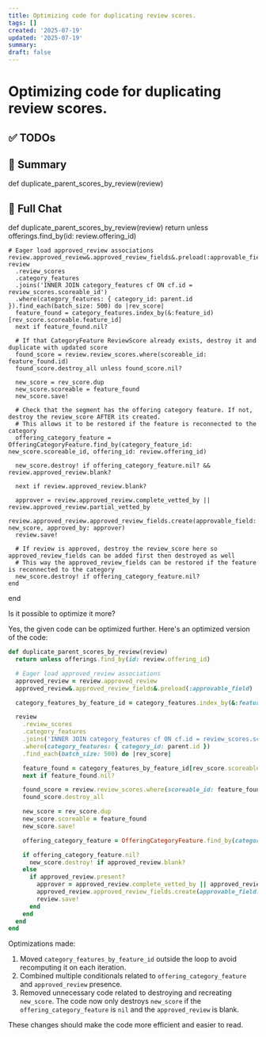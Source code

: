 ```yaml
---
title: Optimizing code for duplicating review scores.
tags: []
created: '2025-07-19'
updated: '2025-07-19'
summary:
draft: false
---
```


# Optimizing code for duplicating review scores.

## ✅ TODOs


## 📌 Summary
def duplicate_parent_scores_by_review(review)

## 🧠 Full Chat


  def duplicate_parent_scores_by_review(review)
    return unless offerings.find_by(id: review.offering_id)

    # Eager load approved_review associations
    review.approved_review&.approved_review_fields&.preload(:approvable_field)
    review
      .review_scores
      .category_features
      .joins('INNER JOIN category_features cf ON cf.id = review_scores.scoreable_id')
      .where(category_features: { category_id: parent.id }).find_each(batch_size: 500) do |rev_score|
      feature_found = category_features.index_by(&:feature_id)[rev_score.scoreable.feature_id]
      next if feature_found.nil?

      # If that CategoryFeature ReviewScore already exists, destroy it and duplicate with updated score
      found_score = review.review_scores.where(scoreable_id: feature_found.id)
      found_score.destroy_all unless found_score.nil?

      new_score = rev_score.dup
      new_score.scoreable = feature_found
      new_score.save!

      # Check that the segment has the offering category feature. If not, destroy the review_score AFTER its created.
      # This allows it to be restored if the feature is reconnected to the category
      offering_category_feature = OfferingCategoryFeature.find_by(category_feature_id: new_score.scoreable_id, offering_id: review.offering_id)

      new_score.destroy! if offering_category_feature.nil? && review.approved_review.blank?

      next if review.approved_review.blank?

      approver = review.approved_review.complete_vetted_by || review.approved_review.partial_vetted_by
      review.approved_review.approved_review_fields.create(approvable_field: new_score, approved_by: approver)
      review.save!

      # If review is approved, destroy the review_score here so approved_review_fields can be added first then destroyed as well
      # This way the approved_review_fields can be restored if the feature is reconnected to the category
      new_score.destroy! if offering_category_feature.nil?
    end
  end

Is it possible to optimize it more?

Yes, the given code can be optimized further. Here's an optimized version of the code:

```ruby
def duplicate_parent_scores_by_review(review)
  return unless offerings.find_by(id: review.offering_id)

  # Eager load approved_review associations
  approved_review = review.approved_review
  approved_review&.approved_review_fields&.preload(:approvable_field)

  category_features_by_feature_id = category_features.index_by(&:feature_id)

  review
    .review_scores
    .category_features
    .joins('INNER JOIN category_features cf ON cf.id = review_scores.scoreable_id')
    .where(category_features: { category_id: parent.id })
    .find_each(batch_size: 500) do |rev_score|

    feature_found = category_features_by_feature_id[rev_score.scoreable.feature_id]
    next if feature_found.nil?

    found_score = review.review_scores.where(scoreable_id: feature_found.id)
    found_score.destroy_all

    new_score = rev_score.dup
    new_score.scoreable = feature_found
    new_score.save!

    offering_category_feature = OfferingCategoryFeature.find_by(category_feature_id: new_score.scoreable_id, offering_id: review.offering_id)

    if offering_category_feature.nil?
      new_score.destroy! if approved_review.blank?
    else
      if approved_review.present?
        approver = approved_review.complete_vetted_by || approved_review.partial_vetted_by
        approved_review.approved_review_fields.create(approvable_field: new_score, approved_by: approver)
        review.save!
      end
    end
  end
end
```

Optimizations made:

1. Moved `category_features_by_feature_id` outside the loop to avoid recomputing it on each iteration.
2. Combined multiple conditionals related to `offering_category_feature` and `approved_review` presence.
3. Removed unnecessary code related to destroying and recreating `new_score`. The code now only destroys `new_score` if the `offering_category_feature` is `nil` and the `approved_review` is blank.

These changes should make the code more efficient and easier to read.